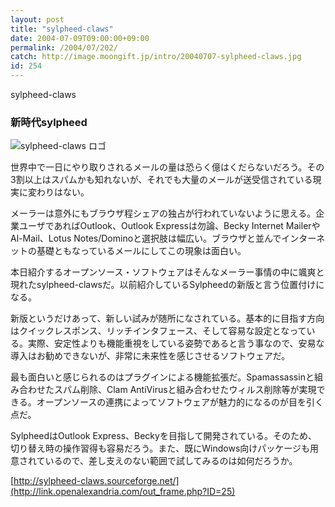 ```yaml
---
layout: post
title: "sylpheed-claws"
date: 2004-07-09T09:00:00+09:00
permalink: /2004/07/202/
catch: http://image.moongift.jp/intro/20040707-sylpheed-claws.jpg
id: 254
---
```

sylpheed-claws  
<!--more-->

### 新時代sylpheed
  

![sylpheed-claws ロゴ](http://image.moongift.jp/intro/20040707-sylpheed-claws.jpg "sylpheed-claws ロゴ")

  

世界中で一日にやり取りされるメールの量は恐らく億はくだらないだろう。その3割以上はスパムかも知れないが、それでも大量のメールが送受信されている現実に変わりはない。

  

メーラーは意外にもブラウザ程シェアの独占が行われていないように思える。企業ユーザであればOutlook、Outlook Expressは勿論、Becky Internet MailerやAl-Mail、Lotus Notes/Dominoと選択肢は幅広い。ブラウザと並んでインターネットの基礎ともなっているメールにしてこの現象は面白い。

  

本日紹介するオープンソース・ソフトウェアはそんなメーラー事情の中に颯爽と現れたsylpheed-clawsだ。以前紹介しているSylpheedの新版と言う位置付けになる。

  

新版というだけあって、新しい試みが随所になされている。基本的に目指す方向はクイックレスポンス、リッチインタフェース、そして容易な設定となっている。実際、安定性よりも機能重視をしている姿勢であると言う事なので、安易な導入はお勧めできないが、非常に未来性を感じさせるソフトウェアだ。

  

最も面白いと感じられるのはプラグインによる機能拡張だ。Spamassassinと組み合わせたスパム削除、Clam AntiVirusと組み合わせたウィルス削除等が実現できる。オープンソースの連携によってソフトウェアが魅力的になるのが目を引く点だ。

  

SylpheedはOutlook Express、Beckyを目指して開発されている。そのため、切り替え時の操作習得も容易だろう。また、既にWindows向けパッケージも用意されているので、差し支えのない範囲で試してみるのは如何だろうか。

  

[http://sylpheed-claws.sourceforge.net/](http://link.openalexandria.com/out_frame.php?ID=25)


